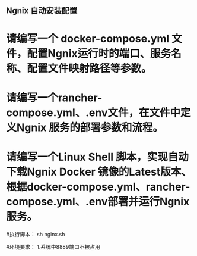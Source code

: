 ## Ngnix 自动安装配置
# 请编写一个 docker-compose.yml 文件，配置Ngnix运行时的端口、服务名称、配置文件映射路径等参数。
# 请编写一个rancher-compose.yml、.env文件，在文件中定义Ngnix 服务的部署参数和流程。
# 请编写一个Linux Shell 脚本，实现自动下载Ngnix Docker 镜像的Latest版本、根据docker-compose.yml、rancher-compose.yml、.env部署并运行Ngnix 服务。

#执行脚本：
sh nginx.sh



#环境要求：
1.系统中8889端口不被占用




